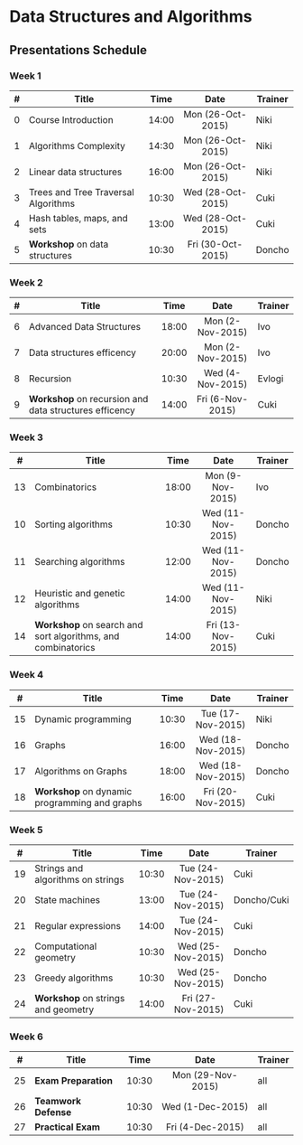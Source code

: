 #   Data Structures and Algorithms 

##  Presentations Schedule

### Week 1

| #   | Title                               | Time  | Date              | Trainer |
| --- | ----------------------------------- | ----- | :---------------: | ------- |
| 0   | Course Introduction                 | 14:00 | Mon (26-Oct-2015) | Niki    |
| 1   | Algorithms Complexity               | 14:30 | Mon (26-Oct-2015) | Niki    |
| 2   | Linear data structures              | 16:00 | Mon (26-Oct-2015) | Niki    |
| 3   | Trees and Tree Traversal Algorithms | 10:30 | Wed (28-Oct-2015) | Cuki    |
| 4   | Hash tables, maps, and sets         | 13:00 | Wed (28-Oct-2015) | Cuki    |
| 5   | **Workshop** on data structures     | 10:30 | Fri (30-Oct-2015) | Doncho  |

### Week 2

| #   | Title                                                   | Time  | Date             | Trainer |
| --- | ------------------------------------------------------- | ----- | :--------------: | ------- |
| 6   | Advanced Data Structures                                | 18:00 | Mon (2-Nov-2015) | Ivo     |
| 7   | Data structures efficency                               | 20:00 | Mon (2-Nov-2015) | Ivo     |
| 8   | Recursion                                               | 10:30 | Wed (4-Nov-2015) | Evlogi  |
| 9   | **Workshop** on recursion and data structures efficency | 14:00 | Fri (6-Nov-2015) | Cuki    |

### Week 3

| #   | Title                                                         | Time  | Date              | Trainer |
| --- | ------------------------------------------------------------- | ----- | :---------------: | ------- |
| 13  | Combinatorics                                                 | 18:00 | Mon (9-Nov-2015)  | Ivo     |
| 10  | Sorting algorithms                                            | 10:30 | Wed (11-Nov-2015) | Doncho  |
| 11  | Searching algorithms                                          | 12:00 | Wed (11-Nov-2015) | Doncho  |
| 12  | Heuristic and genetic algorithms                              | 14:00 | Wed (11-Nov-2015) | Niki    |
| 14  | **Workshop** on search and sort algorithms, and combinatorics | 14:00 | Fri (13-Nov-2015) | Cuki    |

### Week 4

| #   | Title                                          | Time  | Date              | Trainer |
| --- | ---------------------------------------------- | ----- | :---------------: | ------- |
| 15  | Dynamic programming                            | 10:30 | Tue (17-Nov-2015) | Niki    |
| 16  | Graphs                                         | 16:00 | Wed (18-Nov-2015) | Doncho  |
| 17  | Algorithms on Graphs                           | 18:00 | Wed (18-Nov-2015) | Doncho  |
| 18  | **Workshop** on dynamic programming and graphs | 16:00 | Fri (20-Nov-2015) | Cuki    |

### Week 5

| #   | Title                                | Time  | Date              | Trainer     |
| --- | ------------------------------------ | ----- | :---------------: | ----------- |
| 19  | Strings and algorithms on strings    | 10:30 | Tue (24-Nov-2015) | Cuki        |
| 20  | State machines                       | 13:00 | Tue (24-Nov-2015) | Doncho/Cuki |
| 21  | Regular expressions                  | 14:00 | Tue (24-Nov-2015) | Cuki        |
| 22  | Computational geometry               | 10:30 | Wed (25-Nov-2015) | Doncho      |
| 23  | Greedy algorithms                    | 10:30 | Wed (25-Nov-2015) | Doncho      |
| 24  | **Workshop** on strings and geometry | 14:00 | Fri (27-Nov-2015) | Cuki        |

### Week 6

| #   | Title                | Time  | Date              | Trainer |
| --- | -------------------- | ------| :---------------: | ------- |
| 25  | **Exam Preparation** | 10:30 | Mon (29-Nov-2015) | all     |
| 26  | **Teamwork Defense** | 10:30 | Wed (1-Dec-2015)  | all     |
| 27  | **Practical Exam**   | 10:30 | Fri (4-Dec-2015)  | all     |

